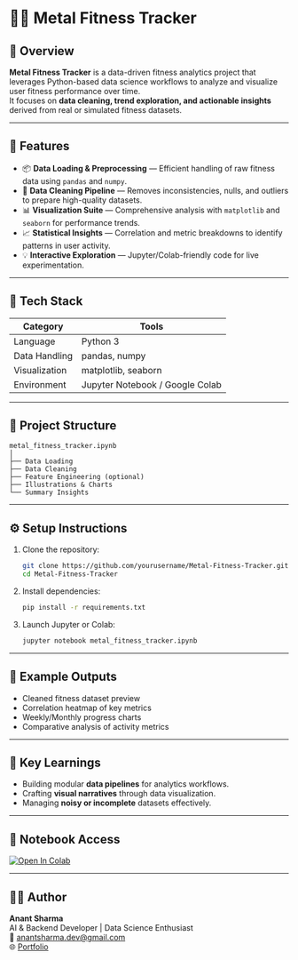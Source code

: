 # 🏋️‍♂️ Metal Fitness Tracker

## 📘 Overview
**Metal Fitness Tracker** is a data-driven fitness analytics project that leverages Python-based data science workflows to analyze and visualize user fitness performance over time.  
It focuses on **data cleaning, trend exploration, and actionable insights** derived from real or simulated fitness datasets.

---

## 🚀 Features
- 📦 **Data Loading & Preprocessing** — Efficient handling of raw fitness data using `pandas` and `numpy`.  
- 🧹 **Data Cleaning Pipeline** — Removes inconsistencies, nulls, and outliers to prepare high-quality datasets.  
- 📊 **Visualization Suite** — Comprehensive analysis with `matplotlib` and `seaborn` for performance trends.  
- 📈 **Statistical Insights** — Correlation and metric breakdowns to identify patterns in user activity.  
- 💡 **Interactive Exploration** — Jupyter/Colab-friendly code for live experimentation.

---

## 🧰 Tech Stack
| Category | Tools |
|-----------|-------|
| Language | Python 3 |
| Data Handling | pandas, numpy |
| Visualization | matplotlib, seaborn |
| Environment | Jupyter Notebook / Google Colab |

---

## 📂 Project Structure
```
metal_fitness_tracker.ipynb
│
├── Data Loading
├── Data Cleaning
├── Feature Engineering (optional)
├── Illustrations & Charts
└── Summary Insights
```

---

## ⚙️ Setup Instructions
1. Clone the repository:
   ```bash
   git clone https://github.com/yourusername/Metal-Fitness-Tracker.git
   cd Metal-Fitness-Tracker
   ```
2. Install dependencies:
   ```bash
   pip install -r requirements.txt
   ```
3. Launch Jupyter or Colab:
   ```bash
   jupyter notebook metal_fitness_tracker.ipynb
   ```

---

## 🧩 Example Outputs
- Cleaned fitness dataset preview  
- Correlation heatmap of key metrics  
- Weekly/Monthly progress charts  
- Comparative analysis of activity metrics  

---

## 🧠 Key Learnings
- Building modular **data pipelines** for analytics workflows.  
- Crafting **visual narratives** through data visualization.  
- Managing **noisy or incomplete** datasets effectively.  

---

## 📎 Notebook Access
[![Open In Colab](https://colab.research.google.com/assets/colab-badge.svg)](https://colab.research.google.com/github/manasgoel2002/Metal-Fitness-Tracker/blob/main/metal_fitness_tracker.ipynb)

---

## 🧑‍💻 Author
**Anant Sharma**  
AI & Backend Developer | Data Science Enthusiast  
📧 anantsharma.dev@gmail.com  
🌐 [Portfolio](https://your-portfolio-link.com)
